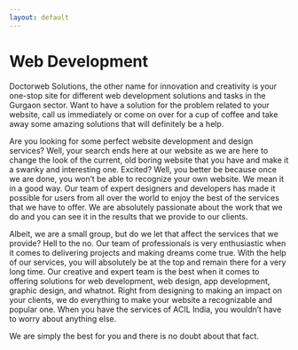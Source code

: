 ```yaml
---
layout: default
---
```


# Web Development

Doctorweb Solutions, the other name for innovation and creativity is your one-stop site for different web development solutions and tasks in the Gurgaon sector. Want to have a solution for the problem related to your website, call us immediately or come on over for a cup of coffee and take away some amazing solutions that will definitely be a help.

Are you looking for some perfect website development and design services? Well, your search ends here at our website as we are here to change the look of the current, old boring website that you have and make it a swanky and interesting one. Excited? Well, you better be because once we are done, you won’t be able to recognize your own website. We mean it in a good way. Our team of expert designers and developers has made it possible for users from all over the world to enjoy the best of the services that we have to offer. We are absolutely passionate about the work that we do and you can see it in the results that we provide to our clients.

Albeit, we are a small group, but do we let that affect the services that we provide? Hell to the no. Our team of professionals is very enthusiastic when it comes to delivering projects and making dreams come true. With the help of our services, you will absolutely be at the top and remain there for a very long time. Our creative and expert team is the best when it comes to offering solutions for web development, web design, app development, graphic design, and whatnot. Right from designing to making an impact on your clients, we do everything to make your website a recognizable and popular one. When you have the services of ACIL India, you wouldn’t have to worry about anything else.

We are simply the best for you and there is no doubt about that fact.

